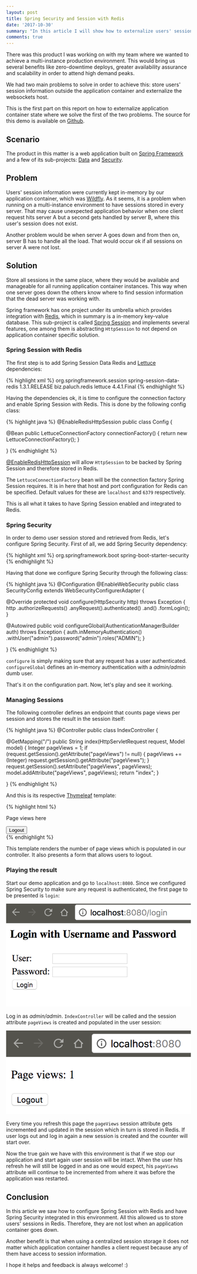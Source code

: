 ```yaml
---
layout: post
title: Spring Security and Session with Redis
date: '2017-10-30'
summary: "In this article I will show how to externalize users' session information from application containers and store it on Redis using Spring projects."
comments: true
---
```


There was this product I was working on with my team where we wanted to achieve a multi-instance production environment. This would bring us several benefits like zero-downtime deploys, greater availability assurance and scalability in order to attend high demand peaks.

We had two main problems to solve in order to achieve this: store users' session information outside the application container and externalize the websockets host.

This is the first part on this report on how to externalize application container state where we solve the first of the two problems. The source for this demo is available on [Github](https://github.com/selzlein/spring-session-redis-demo).

## Scenario

The product in this matter is a web application built on [Spring Framework](https://spring.io/) and a few of its sub-projects: [Data](http://projects.spring.io/spring-data/) and [Security](http://projects.spring.io/spring-security/).

## Problem

Users' session information were currently kept in-memory by our application container, which  was [Wildfly](http://wildfly.org/). As it seems, it is a problem when running on a multi-instance environment to have sessions stored in every server. That may cause unexpected application behavior when one client request hits server A but a second gets handled by server B, where this user's session does not exist.

Another problem would be when server A goes down and from then on, server B has to handle all the load. That would occur ok if all sessions on server A were not lost.

## Solution

Store all sessions in the same place, where they would be available and manageable for all running application container instances. This way when one server goes down the others know where to find session information that the dead server was working with.

Spring framework has one project under its umbrella which provides integration with [Redis](https://redis.io/), which in summary is a in-memory key-value database. This sub-project is called [Spring Session](https://projects.spring.io/spring-session/) and implements several features, one among them is abstracting `HttpSession` to not depend on application container specific solution.

### Spring Session with Redis

The first step is to add Spring Session Data Redis and [Lettuce](https://mvnrepository.com/artifact/biz.paluch.redis/lettuce) dependencies:

{% highlight xml %}
<dependency>
	<groupId>org.springframework.session</groupId>
	<artifactId>spring-session-data-redis</artifactId>
	<version>1.3.1.RELEASE</version>
</dependency>
<dependency>
	<groupId>biz.paluch.redis</groupId>
	<artifactId>lettuce</artifactId>
	<version>4.4.1.Final</version>
</dependency>
{% endhighlight %}

Having the dependencies ok, it is time to configure the connection factory and enable Spring Session with Redis. This is done by the following config class:

{% highlight java %}
@EnableRedisHttpSession
public class Config {

  @Bean
  public LettuceConnectionFactory connectionFactory() {
    return new LettuceConnectionFactory();
  }

}
{% endhighlight %}

[@EnableRedisHttpSession](https://docs.spring.io/spring-session/docs/current/api/org/springframework/session/data/redis/config/annotation/web/http/EnableRedisHttpSession.html) will allow `HttpSession` to be backed by Spring Session and therefore stored in Redis.

The `LettuceConnectionFactory` bean will be the connection factory Spring Session requires. It is in here that host and port configuration for Redis can be specified. Default values for these are `localhost` and `6379` respectively.

This is all what it takes to have Spring Session enabled and integrated to Redis.

### Spring Security

In order to demo user session stored and retrieved from Redis, let's configure Spring Security. First of all, we add Spring Security dependency:

{% highlight xml %}
<dependency>
  <groupId>org.springframework.boot</groupId>
  <artifactId>spring-boot-starter-security</artifactId>
</dependency>
{% endhighlight %}

Having that done we configure Spring Security through the following class:

{% highlight java %}
@Configuration
@EnableWebSecurity
public class SecurityConfig extends WebSecurityConfigurerAdapter {

  @Override
  protected void configure(HttpSecurity http) throws Exception {
    http
      .authorizeRequests()
        .anyRequest().authenticated()
      .and()
        .formLogin();
  }

  @Autowired
  public void configureGlobal(AuthenticationManagerBuilder auth) throws Exception {
    auth.inMemoryAuthentication()
      .withUser("admin").password("admin").roles("ADMIN");
  }

}
{% endhighlight %}

`configure` is simply making sure that any request has a user authenticated.
`configureGlobal` defines an in-memory authentication with a *admin/admin* dumb user.

That's it on the configuration part. Now, let's play and see it working.

### Managing Sessions

The following controller defines an endpoint that counts page views per session and stores the result in the session itself:

{% highlight java %}
@Controller
public class IndexController {

  @GetMapping("/")
  public String index(HttpServletRequest request, Model model) {
    Integer pageViews = 1;
    if (request.getSession().getAttribute("pageViews") != null) {
      pageViews += (Integer) request.getSession().getAttribute("pageViews");
    }
    request.getSession().setAttribute("pageViews", pageViews);
    model.addAttribute("pageViews", pageViews);
    return "index";
  }

}
{% endhighlight %}

And this is its respective [Thymeleaf](http://www.thymeleaf.org/) template:

{% highlight html %}
<!DOCTYPE HTML>
<html xmlns:th="http://www.thymeleaf.org">
<head>
<meta http-equiv="Content-Type" content="text/html; charset=UTF-8" />
<title>Spring Session Redis Demo</title>
</head>
<body>
  <p th:text="'Page views: ' + ${pageViews}">Page views here</p>

  <form th:action="@{/logout}" method="post">
    <input type="submit" value="Logout" />
  </form>
</body>
</html>
{% endhighlight %}

This template renders the number of page views which is populated in our controller. It also presents a form that allows users to logout.

### Playing the result

Start our demo application and go to `localhost:8080`. Since we configured Spring Security to make sure any request is authenticated, the first page to be presented is `login`:

![Login page](/img/spring-security-session-redis/login.png "Login page")

Log in as *admin/admin*. `IndexController` will be called and the session attribute `pageViews` is created and populated in the user session:

![Index page](/img/spring-security-session-redis/index.png "Index page")

Every time you refresh this page the `pageViews` session attribute gets incremented and updated in the session which in turn is stored in Redis. If user logs out and log in again a new session is created and the counter will start over.

Now the true gain we have with this environment is that if we stop our application and start again user session will be intact. When the user hits refresh he will still be logged in and as one would expect, his `pageViews` attribute will continue to be incremented from where it was before the application was restarted.

## Conclusion

In this article we saw how to configure Spring Session with Redis and have Spring Security integrated in this environment. All this allowed us to store users' sessions in Redis. Therefore, they are not lost when an application container goes down.

Another benefit is that when using a centralized session storage it does not matter which application container handles a client request because any of them have access to session information.

I hope it helps and feedback is always welcome! :)